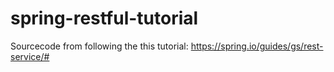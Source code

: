 # spring-restful-tutorial
Sourcecode from following the this tutorial: https://spring.io/guides/gs/rest-service/#
